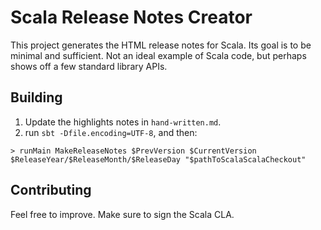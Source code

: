 # Scala Release Notes Creator

This project generates the HTML release notes for Scala.   Its goal is to be minimal and sufficient.   Not an ideal example of Scala code,
but perhaps shows off a few standard library APIs.


## Building

1. Update the highlights notes in `hand-written.md`.
2. run `sbt -Dfile.encoding=UTF-8`, and then:
```
> runMain MakeReleaseNotes $PrevVersion $CurrentVersion $ReleaseYear/$ReleaseMonth/$ReleaseDay "$pathToScalaScalaCheckout"
```

## Contributing

Feel free to improve.   Make sure to sign the Scala CLA.
